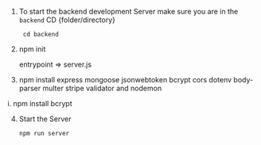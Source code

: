 1. To start the backend development Server make sure you are in the `backend` CD {folder/directory}

        cd backend

2. npm init 
     
      entrypoint => server.js

3. npm install express mongoose jsonwebtoken bcrypt cors dotenv body-parser multer stripe validator and nodemon
 
 i. npm install bcrypt

4.  Start the Server
       
        npm run server